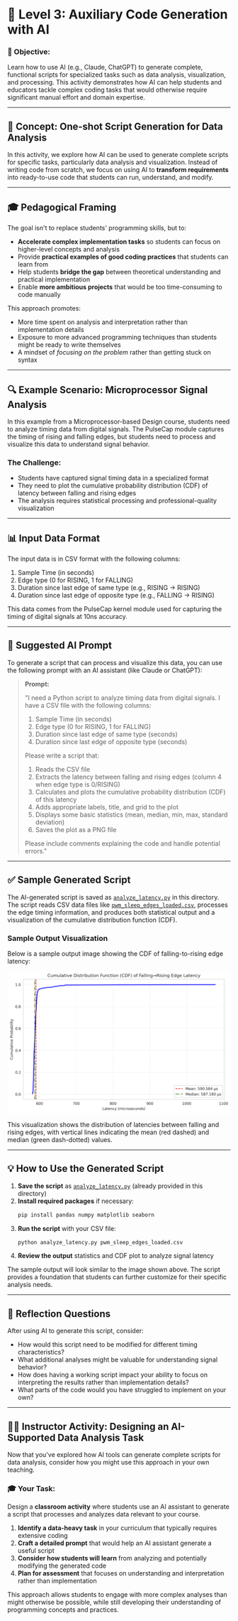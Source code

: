# 🚀 Level 3: Auxiliary Code Generation with AI

### 🎯 Objective:
Learn how to use AI (e.g., Claude, ChatGPT) to generate complete, functional scripts for specialized tasks such as data analysis, visualization, and processing. This activity demonstrates how AI can help students and educators tackle complex coding tasks that would otherwise require significant manual effort and domain expertise.

---

## 🧠 Concept: One-shot Script Generation for Data Analysis

In this activity, we explore how AI can be used to generate complete scripts for specific tasks, particularly data analysis and visualization. Instead of writing code from scratch, we focus on using AI to **transform requirements** into ready-to-use code that students can run, understand, and modify.

---

## 🎓 Pedagogical Framing

The goal isn't to replace students' programming skills, but to:

- **Accelerate complex implementation tasks** so students can focus on higher-level concepts and analysis
- Provide **practical examples of good coding practices** that students can learn from
- Help students **bridge the gap** between theoretical understanding and practical implementation
- Enable **more ambitious projects** that would be too time-consuming to code manually

This approach promotes:
- More time spent on analysis and interpretation rather than implementation details
- Exposure to more advanced programming techniques than students might be ready to write themselves
- A mindset of *focusing on the problem* rather than getting stuck on syntax

---

## 🔍 Example Scenario: Microprocessor Signal Analysis

In this example from a Microprocessor-based Design course, students need to analyze timing data from digital signals. The PulseCap module captures the timing of rising and falling edges, but students need to process and visualize this data to understand signal behavior.

### The Challenge:
- Students have captured signal timing data in a specialized format 
- They need to plot the cumulative probability distribution (CDF) of latency between falling and rising edges
- The analysis requires statistical processing and professional-quality visualization

---

## 📊 Input Data Format

The input data is in CSV format with the following columns:
1. Sample Time (in seconds)
2. Edge type (0 for RISING, 1 for FALLING)
3. Duration since last edge of same type (e.g., RISING → RISING)
4. Duration since last edge of opposite type (e.g., FALLING → RISING)

This data comes from the PulseCap kernel module used for capturing the timing of digital signals at 10ns accuracy.

---

## 🤖 Suggested AI Prompt

To generate a script that can process and visualize this data, you can use the following prompt with an AI assistant (like Claude or ChatGPT):

> **Prompt:**
>
> "I need a Python script to analyze timing data from digital signals. I have a CSV file with the following columns:
> 1. Sample Time (in seconds)
> 2. Edge type (0 for RISING, 1 for FALLING)
> 3. Duration since last edge of same type (seconds)
> 4. Duration since last edge of opposite type (seconds)
> 
> Please write a script that:
> 1. Reads the CSV file
> 2. Extracts the latency between falling and rising edges (column 4 when edge type is 0/RISING)
> 3. Calculates and plots the cumulative probability distribution (CDF) of this latency
> 4. Adds appropriate labels, title, and grid to the plot
> 5. Displays some basic statistics (mean, median, min, max, standard deviation)
> 6. Saves the plot as a PNG file
> 
> Please include comments explaining the code and handle potential errors."

---

## ✅ Sample Generated Script

The AI-generated script is saved as [`analyze_latency.py`](analyze_latency.py) in this directory. The script reads CSV data files like [`pwm_sleep_edges_loaded.csv`](pwm_sleep_edges_loaded.csv), processes the edge timing information, and produces both statistical output and a visualization of the cumulative distribution function (CDF).

### Sample Output Visualization

Below is a sample output image showing the CDF of falling-to-rising edge latency:

![Falling to Rising Edge Latency CDF](pwm_sleep_edges_loaded_latency_cdf.png)

This visualization shows the distribution of latencies between falling and rising edges, with vertical lines indicating the mean (red dashed) and median (green dash-dotted) values.

---

## 💡 How to Use the Generated Script

1. **Save the script** as [`analyze_latency.py`](analyze_latency.py) (already provided in this directory)
2. **Install required packages** if necessary:
   ```bash
   pip install pandas numpy matplotlib seaborn
   ```
3. **Run the script** with your CSV file:
   ```bash
   python analyze_latency.py pwm_sleep_edges_loaded.csv
   ```
4. **Review the output** statistics and CDF plot to analyze signal latency

The sample output will look similar to the image shown above. The script provides a foundation that students can further customize for their specific analysis needs.

---

## 💬 Reflection Questions

After using AI to generate this script, consider:

- How would this script need to be modified for different timing characteristics?
- What additional analyses might be valuable for understanding signal behavior?
- How does having a working script impact your ability to focus on interpreting the results rather than implementation details?
- What parts of the code would you have struggled to implement on your own?

---

## 🧑‍🏫 Instructor Activity: Designing an AI-Supported Data Analysis Task

Now that you've explored how AI tools can generate complete scripts for data analysis, consider how you might use this approach in your own teaching.

### 🎓 Your Task:
Design a **classroom activity** where students use an AI assistant to generate a script that processes and analyzes data relevant to your course.

1. **Identify a data-heavy task** in your curriculum that typically requires extensive coding
2. **Craft a detailed prompt** that would help an AI assistant generate a useful script
3. **Consider how students will learn** from analyzing and potentially modifying the generated code
4. **Plan for assessment** that focuses on understanding and interpretation rather than implementation

This approach allows students to engage with more complex analyses than might otherwise be possible, while still developing their understanding of programming concepts and practices.
